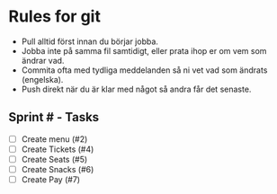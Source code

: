 # Rules for git
* Pull alltid först innan du börjar jobba.
* Jobba inte på samma fil samtidigt, eller prata ihop er om vem som ändrar vad.
* Commita ofta med tydliga meddelanden så ni vet vad som ändrats (engelska).
* Push direkt när du är klar med något så andra får det senaste.

## Sprint # - Tasks

- [ ] Create menu (#2)
- [ ] Create Tickets (#4)
- [ ] Create Seats (#5)
- [ ] Create Snacks (#6)
- [ ] Create Pay (#7)

